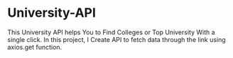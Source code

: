 # University-API
This University API helps You to Find Colleges or Top University With a single click. In this project, I Create API to fetch data through the link using axios.get function.
